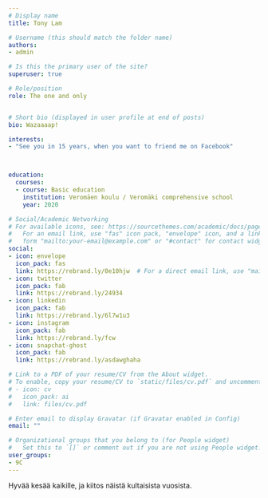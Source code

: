 ```yaml
---
# Display name
title: Tony Lam

# Username (this should match the folder name)
authors:
- admin

# Is this the primary user of the site?
superuser: true

# Role/position
role: The one and only


# Short bio (displayed in user profile at end of posts)
bio: Wazaaaap!

interests:
- "See you in 15 years, when you want to friend me on Facebook"



education:
  courses:
  - course: Basic education
    institution: Veromäen koulu / Veromäki comprehensive school 
    year: 2020

# Social/Academic Networking
# For available icons, see: https://sourcethemes.com/academic/docs/page-builder/#icons
#   For an email link, use "fas" icon pack, "envelope" icon, and a link in the
#   form "mailto:your-email@example.com" or "#contact" for contact widget.
social:
- icon: envelope
  icon_pack: fas
  link: https://rebrand.ly/0e10hjw  # For a direct email link, use "mailto:test@example.org".
- icon: twitter
  icon_pack: fab
  link: https://rebrand.ly/24934
- icon: linkedin
  icon_pack: fab
  link: https://rebrand.ly/6l7w1u3
- icon: instagram
  icon_pack: fab
  link: https://rebrand.ly/fcw
- icon: snapchat-ghost
  icon_pack: fab
  link: https://rebrand.ly/asdawghaha  

# Link to a PDF of your resume/CV from the About widget.
# To enable, copy your resume/CV to `static/files/cv.pdf` and uncomment the lines below.
# - icon: cv
#   icon_pack: ai
#   link: files/cv.pdf

# Enter email to display Gravatar (if Gravatar enabled in Config)
email: ""

# Organizational groups that you belong to (for People widget)
#   Set this to `[]` or comment out if you are not using People widget.
user_groups:
- 9C
---
```


Hyvää kesää kaikille, ja kiitos näistä kultaisista vuosista.
